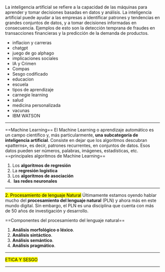 La inteligencia artificial se refiere a la capacidad de las máquinas para aprender y tomar decisiones basadas en datos y análisis.
La inteligencia artificial puede ayudar a las empresas a identificar patrones y tendencias en grandes conjuntos de datos, y a tomar decisiones informadas en consecuencia. Ejemplos de esto son la detección temprana de fraudes en transacciones financieras y la predicción de la demanda de productos.

- inflacion y carreras 
- chatgpt
- juego de go alphago
- implicaciones sociales
- IA y Crimen
- Compas
- Sesgo codificado 
- educacion 
- escuela 
- tipos de aprendizaje 
- carnegie learning
- salud
- medicina personalizada 
- vacunas 
- IBM WATSON
***
==Machine Learning==
El Machine Learning o aprendizaje automático es un campo científico y, más particularmente, **una subcategoría de inteligencia artificial**. Consiste en dejar que los algoritmos descubran «patterns», es decir, patrones recurrentes, en conjuntos de datos. Esos datos pueden ser números, palabras, imágenes, estadísticas, etc.
==principales algoritmos de Machine Learning==
1. Los **algoritmos de regresión**
2. La **regresión logística**
3. Los **algoritmos de asociación**
4.  **las redes neuronales**
***
<mark> 2. Procesamiento de lenguaje Natural</mark>
Últimamente estamos oyendo hablar mucho del **procesamiento del lenguaje natural** (PLN) y ahora más en este mundo digital. Sin embargo, el PLN es una disciplina que cuenta con más de 50 años de investigación y desarrollo.

==Componentes del procesamiento del lenguaje natural==
1. **Análisis morfológico o léxico**.
2. **Análisis sintáctico**.
3. **Análisis semántico**.
4. **Análisis pragmático**.

***
<mark> ETICA Y SESGO </mark>



***

















